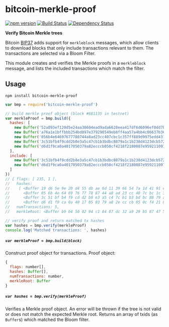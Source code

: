 # bitcoin-merkle-proof

[![npm version](https://img.shields.io/npm/v/bitcoin-merkle-proof.svg)](https://www.npmjs.com/package/bitcoin-merkle-proof)
[![Build Status](https://travis-ci.org/mappum/bitcoin-merkle-proof.svg?branch=master)](https://travis-ci.org/mappum/bitcoin-merkle-proof)
[![Dependency Status](https://david-dm.org/mappum/bitcoin-merkle-proof.svg)](https://david-dm.org/mappum/bitcoin-merkle-proof)

**Verify Bitcoin Merkle trees**

Bitcoin [BIP37](https://github.com/bitcoin/bips/blob/master/bip-0037.mediawiki) adds support for `merkleblock` messages, which allow clients to download blocks that only include transactions relevant to them. The transactions are selected via a Bloom Filter.

This module creates and verifies the Merkle proofs in a `merkleblock` message, and lists the included transactions which match the filter.

## Usage

`npm install bitcoin-merkle-proof`

```js
var bmp = require('bitcoin-merkle-proof')

// build merkle proof object (block #681135 in testnet)
var merkleProof = bmp.build({
  hashes: [
    new Buffer('52a893ef120d5e24aa38604ead9ada6628eea417df6d6096ef0dd7b73a89c0e9', 'hex'),
    new Buffer('a76a1e1bffbbb254bd897e379298549eb8ff4aa57a4bb4c06637b36d76833207', 'hex'),
    new Buffer('056b4e64697677788744a8ad23cc407cbc1c357ff889d9975edd431fb779466f', 'hex'),
    new Buffer('3c51bfb4f9cdd2b8e3a5c47cb1b3bdbc8879a1c1b238d4123dcb572a00b2b80e', 'hex'),
    new Buffer('d6d1f9ca0a4017050379a82ecccb050cf4218f2180087e9592110972a71e375c', 'hex')
  ],
  include: [
    new Buffer('3c51bfb4f9cdd2b8e3a5c47cb1b3bdbc8879a1c1b238d4123dcb572a00b2b80e', 'hex'),
    new Buffer('d6d1f9ca0a4017050379a82ecccb050cf4218f2180087e9592110972a71e375c', 'hex')
  ]
})
// { flags: [ 235, 1 ],
//   hashes:
//    [ <Buffer 19 d6 5e 9e 20 d4 55 db ae 6d 11 39 66 54 7a 1d 41 91 e3 cf eb 3c 4c 2a b9 0e d2 79 5f 39 c4 cc>,
//      <Buffer 05 6b 4e 64 69 76 77 78 87 44 a8 ad 23 cc 40 7c bc 1c 35 7f f8 89 d9 97 5e dd 43 1f b7 79 46 6f>,
//      <Buffer 3c 51 bf b4 f9 cd d2 b8 e3 a5 c4 7c b1 b3 bd bc 88 79 a1 c1 b2 38 d4 12 3d cb 57 2a 00 b2 b8 0e>,
//      <Buffer d6 d1 f9 ca 0a 40 17 05 03 79 a8 2e cc cb 05 0c f4 21 8f 21 80 08 7e 95 92 11 09 72 a7 1e 37 5c> ],
//   numTransactions: 5,
//   merkleRoot: <Buffer b9 b4 50 02 94 c1 84 87 dc 32 a9 29 b5 87 47 5f bf 96 52 be b7 d7 30 10 ea 37 ee 04 83 e5 2e 58> }

// verify proof and return matched tx hashes
var hashes = bmp.verify(merkleProof)
console.log('Matched transactions: ', hashes)
```

##### `var merkleProof = bmp.build(block)`

Construct proof object for transactions. Proof object:
```js
{
  flags: number[],
  hashes: Buffer[],
  numTransactions: number,
  merkleRoot: Buffer
}
```

##### `var hashes = bmp.verify(merkleProof)`

Verifies a Merkle proof object. An error will be thrown if the tree is not valid or does not match the expected Merkle root. Returns an array of txids (as `Buffer`s) which matched the Bloom filter.

